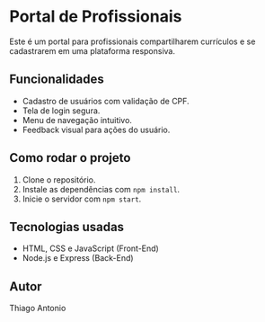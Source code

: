 # Portal de Profissionais

Este é um portal para profissionais compartilharem currículos e se cadastrarem em uma plataforma responsiva.

## Funcionalidades
- Cadastro de usuários com validação de CPF.
- Tela de login segura.
- Menu de navegação intuitivo.
- Feedback visual para ações do usuário.

## Como rodar o projeto
1. Clone o repositório.
2. Instale as dependências com `npm install`.
3. Inicie o servidor com `npm start`.

## Tecnologias usadas
- HTML, CSS e JavaScript (Front-End)
- Node.js e Express (Back-End)

## Autor
Thiago Antonio
